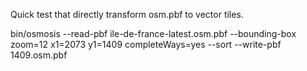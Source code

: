 Quick test that directly transform osm.pbf to vector tiles.

bin/osmosis --read-pbf ile-de-france-latest.osm.pbf  --bounding-box zoom=12 x1=2073 y1=1409 completeWays=yes --sort --write-pbf 1409.osm.pbf

